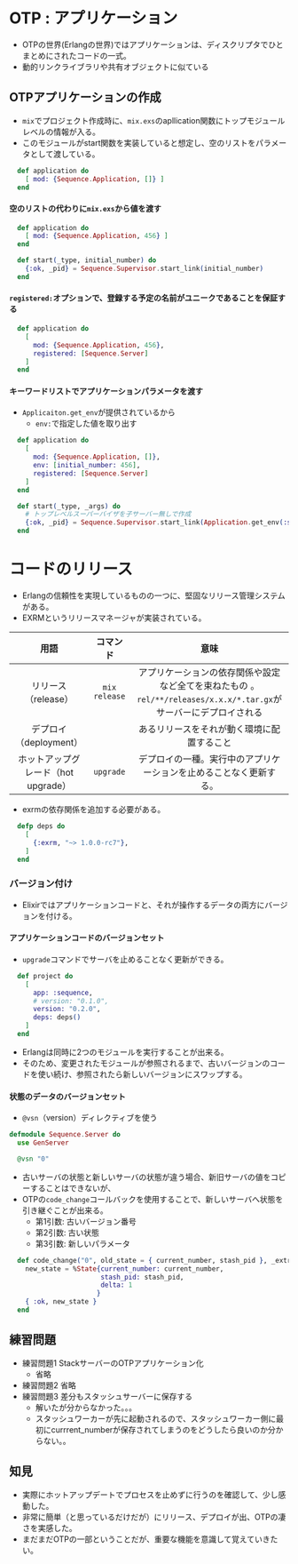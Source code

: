 # OTP : アプリケーション
* OTPの世界(Erlangの世界)ではアプリケーションは、ディスクリプタでひとまとめにされたコードの一式。
* 動的リンクライブラリや共有オブジェクトに似ている

## OTPアプリケーションの作成
* `mix`でプロジェクト作成時に、`mix.exs`のapllication関数にトップモジュールレベルの情報が入る。
* このモジュールがstart関数を実装していると想定し、空のリストをパラメータとして渡している。
```mix.exs
  def application do
    [ mod: {Sequence.Application, []} ]
  end
```

#### 空のリストの代わりに`mix.exs`から値を渡す
```mix.exs
  def application do
    [ mod: {Sequence.Application, 456} ]
  end
```
```applicaiton.exs
  def start(_type, initial_number) do
    {:ok, _pid} = Sequence.Supervisor.start_link(initial_number)
  end
```

#### `registered:`オプションで、登録する予定の名前がユニークであることを保証する
```mix.exs
  def application do
    [ 
      mod: {Sequence.Application, 456},
      registered: [Sequence.Server]
    ]
  end
```

#### キーワードリストでアプリケーションパラメータを渡す
* `Applicaiton.get_env`が提供されているから
  * `env:`で指定した値を取り出す
```mix.exs
  def application do
    [ 
      mod: {Sequence.Application, []},
      env: [initial_number: 456],
      registered: [Sequence.Server]
    ]
  end
```
```applicaiton.exs
  def start(_type, _args) do
    # トップレベルスーパーバイザを子サーバー無しで作成
    {:ok, _pid} = Sequence.Supervisor.start_link(Application.get_env(:sequence, :initial_number))
  end
```

# コードのリリース
* Erlangの信頼性を実現しているものの一つに、堅固なリリース管理システムがある。
* EXRMというリリースマネージャが実装されている。

|用語|コマンド|意味|
|:-:|:-:|:-:|
|リリース（release）|`mix release`|アプリケーションの依存関係や設定など全てを束ねたもの 。`rel/**/releases/x.x.x/*.tar.gx`がサーバーにデプロイされる|
|デプロイ（deployment）|| あるリリースをそれが動く環境に配置すること|
|ホットアップグレード（hot upgrade）|`upgrade`|デプロイの一種。実行中のアプリケーションを止めることなく更新する。|

* exrmの依存関係を追加する必要がある。
```mix.exs
  defp deps do
    [
      {:exrm, "~> 1.0.0-rc7"},
    ]
  end
```

### バージョン付け
* Elixirではアプリケーションコードと、それが操作するデータの両方にバージョンを付ける。

#### アプリケーションコードのバージョンセット
* `upgrade`コマンドでサーバを止めることなく更新ができる。
```mix.exs
  def project do
    [
      app: :sequence,
      # version: "0.1.0",　
      version: "0.2.0",
      deps: deps()
    ]
  end
```
* Erlangは同時に2つのモジュールを実行することが出来る。
* そのため、変更されたモジュールが参照されるまで、古いバージョンのコードを使い続け、参照されたら新しいバージョンにスワップする。

#### 状態のデータのバージョンセット
* `@vsn`（version）ディレクティブを使う
```server.ex
defmodule Sequence.Server do
  use GenServer

  @vsn "0"
```

* 古いサーバの状態と新しいサーバの状態が違う場合、新旧サーバの値をコピーすることはできないが、
* OTPの`code_change`コールバックを使用することで、新しいサーバへ状態を引き継ぐことが出来る。
  * 第1引数: 古いバージョン番号
  * 第2引数: 古い状態
  * 第3引数: 新しいパラメータ
```server.ex
  def code_change("0", old_state = { current_number, stash_pid }, _extra) do
    new_state = %State{current_number: current_number, 
                       stash_pid: stash_pid,
                       delta: 1
                      }
    { :ok, new_state }
  end
```


## 練習問題
* 練習問題1 StackサーバーのOTPアプリケーション化
  * 省略
* 練習問題2 省略
* 練習問題3 差分もスタッシュサーバーに保存する
  * 解いたが分からなかった。。。
  * スタッシュワーカーが先に起動されるので、スタッシュワーカー側に最初にcurrrent_numberが保存されてしまうのをどうしたら良いのか分からない。。

## 知見
* 実際にホットアップデートでプロセスを止めずに行うのを確認して、少し感動した。
* 非常に簡単（と思っているだけだが）にリリース、デプロイが出、OTPの凄さを実感した。
* まだまだOTPの一部ということだが、重要な機能を意識して覚えていきたい。